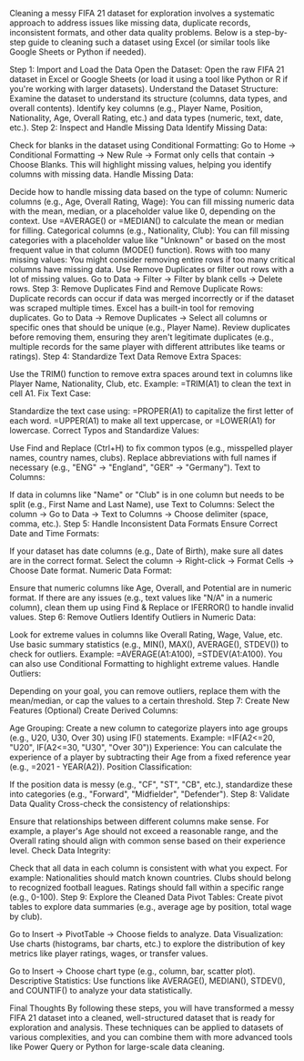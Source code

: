 Cleaning a messy FIFA 21 dataset for exploration involves a systematic approach to address issues like missing data, duplicate records, inconsistent formats, and other data quality problems. Below is a step-by-step guide to cleaning such a dataset using Excel (or similar tools like Google Sheets or Python if needed).

Step 1: Import and Load the Data
Open the Dataset:
Open the raw FIFA 21 dataset in Excel or Google Sheets (or load it using a tool like Python or R if you're working with larger datasets).
Understand the Dataset Structure:
Examine the dataset to understand its structure (columns, data types, and overall contents).
Identify key columns (e.g., Player Name, Position, Nationality, Age, Overall Rating, etc.) and data types (numeric, text, date, etc.).
Step 2: Inspect and Handle Missing Data
Identify Missing Data:

Check for blanks in the dataset using Conditional Formatting:
Go to Home → Conditional Formatting → New Rule → Format only cells that contain → Choose Blanks.
This will highlight missing values, helping you identify columns with missing data.
Handle Missing Data:

Decide how to handle missing data based on the type of column:
Numeric columns (e.g., Age, Overall Rating, Wage):
You can fill missing numeric data with the mean, median, or a placeholder value like 0, depending on the context.
Use =AVERAGE() or =MEDIAN() to calculate the mean or median for filling.
Categorical columns (e.g., Nationality, Club):
You can fill missing categories with a placeholder value like "Unknown" or based on the most frequent value in that column (MODE() function).
Rows with too many missing values: You might consider removing entire rows if too many critical columns have missing data. Use Remove Duplicates or filter out rows with a lot of missing values.
Go to Data → Filter → Filter by blank cells → Delete rows.
Step 3: Remove Duplicates
Find and Remove Duplicate Rows:
Duplicate records can occur if data was merged incorrectly or if the dataset was scraped multiple times. Excel has a built-in tool for removing duplicates.
Go to Data → Remove Duplicates → Select all columns or specific ones that should be unique (e.g., Player Name).
Review duplicates before removing them, ensuring they aren't legitimate duplicates (e.g., multiple records for the same player with different attributes like teams or ratings).
Step 4: Standardize Text Data
Remove Extra Spaces:

Use the TRIM() function to remove extra spaces around text in columns like Player Name, Nationality, Club, etc.
Example: =TRIM(A1) to clean the text in cell A1.
Fix Text Case:

Standardize the text case using:
=PROPER(A1) to capitalize the first letter of each word.
=UPPER(A1) to make all text uppercase, or =LOWER(A1) for lowercase.
Correct Typos and Standardize Values:

Use Find and Replace (Ctrl+H) to fix common typos (e.g., misspelled player names, country names, clubs).
Replace abbreviations with full names if necessary (e.g., "ENG" → "England", "GER" → "Germany").
Text to Columns:

If data in columns like "Name" or "Club" is in one column but needs to be split (e.g., First Name and Last Name), use Text to Columns:
Select the column → Go to Data → Text to Columns → Choose delimiter (space, comma, etc.).
Step 5: Handle Inconsistent Data Formats
Ensure Correct Date and Time Formats:

If your dataset has date columns (e.g., Date of Birth), make sure all dates are in the correct format.
Select the column → Right-click → Format Cells → Choose Date format.
Numeric Data Format:

Ensure that numeric columns like Age, Overall, and Potential are in numeric format.
If there are any issues (e.g., text values like "N/A" in a numeric column), clean them up using Find & Replace or IFERROR() to handle invalid values.
Step 6: Remove Outliers
Identify Outliers in Numeric Data:

Look for extreme values in columns like Overall Rating, Wage, Value, etc.
Use basic summary statistics (e.g., MIN(), MAX(), AVERAGE(), STDEV()) to check for outliers.
Example: =AVERAGE(A1:A100), =STDEV(A1:A100).
You can also use Conditional Formatting to highlight extreme values.
Handle Outliers:

Depending on your goal, you can remove outliers, replace them with the mean/median, or cap the values to a certain threshold.
Step 7: Create New Features (Optional)
Create Derived Columns:

Age Grouping: Create a new column to categorize players into age groups (e.g., U20, U30, Over 30) using IF() statements.
Example: =IF(A2<=20, "U20", IF(A2<=30, "U30", "Over 30"))
Experience: You can calculate the experience of a player by subtracting their Age from a fixed reference year (e.g., =2021 - YEAR(A2)).
Position Classification:

If the position data is messy (e.g., "CF", "ST", "CB", etc.), standardize these into categories (e.g., "Forward", "Midfielder", "Defender").
Step 8: Validate Data Quality
Cross-check the consistency of relationships:

Ensure that relationships between different columns make sense. For example, a player's Age should not exceed a reasonable range, and the Overall rating should align with common sense based on their experience level.
Check Data Integrity:

Check that all data in each column is consistent with what you expect. For example:
Nationalities should match known countries.
Clubs should belong to recognized football leagues.
Ratings should fall within a specific range (e.g., 0-100).
Step 9: Explore the Cleaned Data
Pivot Tables: Create pivot tables to explore data summaries (e.g., average age by position, total wage by club).

Go to Insert → PivotTable → Choose fields to analyze.
Data Visualization: Use charts (histograms, bar charts, etc.) to explore the distribution of key metrics like player ratings, wages, or transfer values.

Go to Insert → Choose chart type (e.g., column, bar, scatter plot).
Descriptive Statistics: Use functions like AVERAGE(), MEDIAN(), STDEV(), and COUNTIF() to analyze your data statistically.

Final Thoughts
By following these steps, you will have transformed a messy FIFA 21 dataset into a cleaned, well-structured dataset that is ready for exploration and analysis. These techniques can be applied to datasets of various complexities, and you can combine them with more advanced tools like Power Query or Python for large-scale data cleaning.



